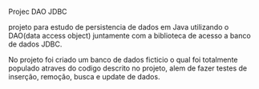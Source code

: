 Projec DAO JDBC

projeto para estudo de persistencia de dados em Java utilizando o DAO(data access object) 
juntamente com a biblioteca de acesso a banco de dados JDBC.

No projeto foi criado um banco de dados ficticio o qual foi totalmente populado atraves do codigo descrito no projeto, alem de fazer testes de inserção, remoção, busca e update de dados.
